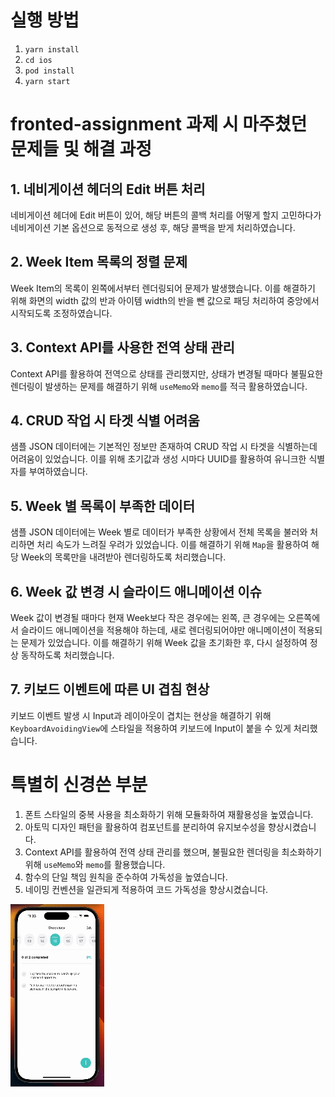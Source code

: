 # 실행 방법

1. `yarn install`
2. `cd ios`
3. `pod install`
4. `yarn start`

# fronted-assignment 과제 시 마주쳤던 문제들 및 해결 과정

## 1. 네비게이션 헤더의 Edit 버튼 처리

네비게이션 헤더에 Edit 버튼이 있어, 해당 버튼의 콜백 처리를 어떻게 할지 고민하다가 네비게이션 기본 옵션으로 동적으로 생성 후, 해당 콜백을 받게 처리하였습니다.

## 2. Week Item 목록의 정렬 문제

Week Item의 목록이 왼쪽에서부터 렌더링되어 문제가 발생했습니다. 이를 해결하기 위해 화면의 width 값의 반과 아이템 width의 반을 뺀 값으로 패딩 처리하여 중앙에서 시작되도록 조정하였습니다.

## 3. Context API를 사용한 전역 상태 관리

Context API를 활용하여 전역으로 상태를 관리했지만, 상태가 변경될 때마다 불필요한 렌더링이 발생하는 문제를 해결하기 위해 `useMemo`와 `memo`를 적극 활용하였습니다.

## 4. CRUD 작업 시 타겟 식별 어려움

샘플 JSON 데이터에는 기본적인 정보만 존재하여 CRUD 작업 시 타겟을 식별하는데 어려움이 있었습니다. 이를 위해 초기값과 생성 시마다 UUID를 활용하여 유니크한 식별자를 부여하였습니다.

## 5. Week 별 목록이 부족한 데이터

샘플 JSON 데이터에는 Week 별로 데이터가 부족한 상황에서 전체 목록을 불러와 처리하면 처리 속도가 느려질 우려가 있었습니다. 이를 해결하기 위해 `Map`을 활용하여 해당 Week의 목록만을 내려받아 렌더링하도록 처리했습니다.

## 6. Week 값 변경 시 슬라이드 애니메이션 이슈

Week 값이 변경될 때마다 현재 Week보다 작은 경우에는 왼쪽, 큰 경우에는 오른쪽에서 슬라이드 애니메이션을 적용해야 하는데, 새로 렌더링되어야만 애니메이션이 적용되는 문제가 있었습니다. 이를 해결하기 위해 Week 값을 초기화한 후, 다시 설정하여 정상 동작하도록 처리했습니다.

## 7. 키보드 이벤트에 따른 UI 겹침 현상

키보드 이벤트 발생 시 Input과 레이아웃이 겹치는 현상을 해결하기 위해 `KeyboardAvoidingView`에 스타일을 적용하여 키보드에 Input이 붙을 수 있게 처리했습니다.

# 특별히 신경쓴 부분

1. 폰트 스타일의 중복 사용을 최소화하기 위해 모듈화하여 재활용성을 높였습니다.
2. 아토믹 디자인 패턴을 활용하여 컴포넌트를 분리하여 유지보수성을 향상시켰습니다.
3. Context API를 활용하여 전역 상태 관리를 했으며, 불필요한 렌더링을 최소화하기 위해 `useMemo`와 `memo`를 활용했습니다.
4. 함수의 단일 책임 원칙을 준수하여 가독성을 높였습니다.
5. 네이밍 컨벤션을 일관되게 적용하여 코드 가독성을 향상시켰습니다.

![프로젝트 GIF](src/assets/gif/video.gif)
